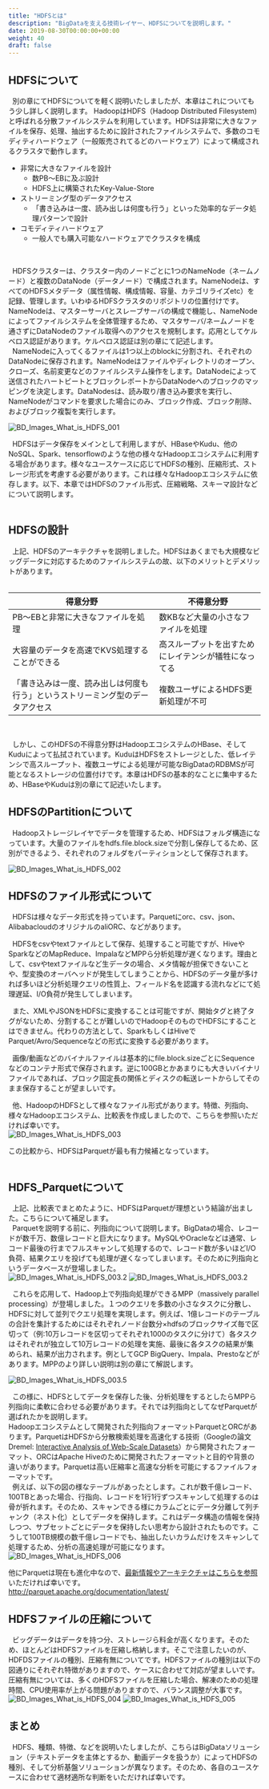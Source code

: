 ```yaml
---
title: "HDFSとは"
description: "BigDataを支える技術レイヤー、HDFSについてを説明します。"
date: 2019-08-30T00:00:00+00:00
weight: 40
draft: false
---
```

<!-- descriptionがコンテンツの前に表示されます -->

<!-- コンテンツを書くときはこの下に記載ください -->

## HDFSについて
&nbsp; 別の章にてHDFSについてを軽く説明いたしましたが、本章はこれについてもう少し詳しく説明します。
HadoopはHDFS（Hadoop Distributed Filesystem)と呼ばれる分散ファイルシステムを利用しています。HDFSは非常に大きなファイルを保存、処理、抽出するために設計されたファイルシステムで、多数のコモディティハードウェア（一般販売されてるどのハードウェア）によって構成されるクラスタで動作します。


- 非常に大きなファイルを設計
    - 数PB〜EBに及ぶ設計
    - HDFS上に構築されたKey-Value-Store
- ストリーミング型のデータアクセス
    - 「書き込みは一度、読み出しは何度も行う」といった効率的なデータ処理パターンで設計
- コモディティハードウェア
    - 一般人でも購入可能なハードウェアでクラスタを構成
<br>

&nbsp; HDFSクラスターは、クラスター内のノードごとに1つのNameNode（ネームノード）と複数のDataNode（データノード）で構成されます。NameNodeは、すべてのHDFSメタデータ（属性情報、構成情報、容量、カテゴリライズetc）を記録、管理します。いわゆるHDFSクラスタのリポジトリの位置付けです。NameNodeは、マスターサーバとスレーブサーバの構成で機能し、NameNodeによってファイルシステムを全体管理するため、マスタサーバ/ネームノードを通さずにDataNodeのファイル取得へのアクセスを規制します。応用としてケルベロス認証があります。ケルベロス認証は別の章にて記述します。  
&nbsp; NameNodeに入ってくるファイルは1つ以上のblockに分割され、それぞれのDataNodeに保存されます。NameNodeはファイルやディレクトリのオープン、クローズ、名前変更などのファイルシステム操作をします。DataNodeによって送信されたハートビートとブロックレポートからDataNodeへのブロックのマッピングを決定します。DataNodesは、読み取り/書き込み要求を実行し、NameNodeがコマンドを要求した場合にのみ、ブロック作成、ブロック削除、およびブロック複製を実行します。  

![BD_Images_What_is_HDFS_001](../static_images/BD_Images_What_is_HDFS_001.png)
<br>

&nbsp; HDFSはデータ保存をメインとして利用しますが、HBaseやKudu、他のNoSQL、Spark、tensorflowのような他の様々なHadoopエコシステムに利用する場合があります。様々なユースケースに応じてHDFSの種別、圧縮形式、ストレージ形式を考慮する必要があります。これは様々なHadoopエコシステムに依存します。以下、本章ではHDFSのファイル形式、圧縮戦略、スキーマ設計などについて説明します。  
<br>


##  HDFSの設計
&nbsp; 上記、HDFSのアーキテクチャを説明しました。HDFSはあくまでも大規模なビッグデータに対応するためのファイルシステムの故、以下のメリットとデメリットがあります。   
<br>

|得意分野|不得意分野|
|---|---|
|PB〜EBと非常に大きなファイルを処理|数KBなど大量の小さなファイルを処理|
|大容量のデータを高速でKVS処理することができる|高スループットを出すためにレイテンシが犠牲になってる|
|「書き込みは一度、読み出しは何度も行う」というストリーミング型のデータアクセス|複数ユーザによるHDFS更新処理が不可|

<br>

&nbsp; しかし、このHDFSの不得意分野はHadoopエコシステムのHBase、そしてKuduによって払拭されています。KuduはHDFSをストレージとした、低レイテンシで高スループット、複数ユーザによる処理が可能なBigDataのRDBMSが可能となるストレージの位置付けです。本章はHDFSの基本的なことに集中するため、HBaseやKuduは別の章にて記述いたします。   


## HDFSのPartitionについて
&nbsp; Hadoopストレージレイヤでデータを管理するため、HDFSはフォルダ構造になっています。大量のファイルをhdfs.file.block.sizeで分割し保存してるため、区別ができるよう、それぞれのフォルダをパーティションとして保存されます。   

![BD_Images_What_is_HDFS_002](../static_images/BD_Images_What_is_HDFS_002.png)
<br>

## HDFSのファイル形式について
&nbsp; HDFSは様々なデータ形式を持っています。Parquetにorc、csv、json、AlibabacloudのオリジナルのaliORC、などがあります。   

&nbsp; HDFSをcsvやtextファイルとして保存、処理すること可能ですが、HiveやSparkなどのMapReduce、ImpalaなどMPPら分析処理が遅くなります。理由として、csvやtextファイルなど生データの場合、メタ情報が担保できないことや、型変換のオーバヘッドが発生してしまうことから、HDFSのデータ量が多ければ多いほど分析処理クエリの性質上、フィールド名を認識する流れなどにて処理遅延、I/O負荷が発生してしまいます。   

&nbsp; また、XMLやJSONをHDFSに変換することは可能ですが、開始タグと終了タグがないため、分割することが難しいのでHadoopそのものでHDFSにすることはできません。代わりの方法として、SparkもしくはHiveでParquet/Avro/Sequenceなどの形式に変換する必要があります。   

&nbsp; 画像/動画などのバイナルファイルは基本的にfile.block.sizeごとにSequenceなどのコンテナ形式で保存されます。逆に100GBとかあまりにも大きいバイナリファイルであれば、ブロック固定長の関係とディスクの転送レートからしてそのまま保存することが望ましいです。  

&nbsp; 他、HadoopのHDFSとして様々なファイル形式があります。特徴、列指向、様々なHadoopエコシステム、比較表を作成しましたので、こちらを参照いただければ幸いです。   
![BD_Images_What_is_HDFS_003](../static_images/BD_Images_What_is_HDFS_003.png)

この比較から、HDFSはParquetが最も有力候補となっています。   
<br>


## HDFS_Parquetについて
&nbsp; 上記、比較表でまとめたように、HDFSはParquetが理想という結論が出ました。こちらについて補足します。   
&nbsp; Parquetを説明する前に、列指向について説明します。BigDataの場合、レコードが数千万、数億レコードと巨大になります。MySQLやOracleなどは通常、レコード最後の行までフルスキャンして処理するので、レコード数が多いほどI/O負荷、結果クエリを投げても処理が遅くなってしまいます。そのために列指向というデータベースが登場しました。   
![BD_Images_What_is_HDFS_003.2](../static_images/BD_Images_What_is_HDFS_003.2.png)
![BD_Images_What_is_HDFS_003.2](../static_images/BD_Images_What_is_HDFS_003.3.png)
<br>

&nbsp; これらを応用して、Hadoop上で列指向処理ができるMPP（massively parallel processing）が登場しました。１つのクエリを多数の小さなタスクに分散し、HDFSに対して並列でクエリ処理を実現します。例えば、1億レコードのテーブルの合計を集計するためにはそれぞれノード台数分×hdfsのブロックサイズ毎で区切って（例:10万レコードを区切ってそれぞれ1000のタスクに分けて）各タスクはそれぞれが独立して10万レコードの処理を実施、最後に各タスクの結果が集められ、結果が出力されます。例としてGCP BigQuery、Impala、Prestoなどがあります。MPPのより詳しい説明は別の章にて解説します。   

![BD_Images_What_is_HDFS_003.5](../static_images/BD_Images_What_is_HDFS_003.5.png)
<br>

&nbsp; この様に、HDFSとしてデータを保存した後、分析処理をするとしたらMPPら列指向に柔軟に合わせる必要があります。それでは列指向としてなぜParquetが選ばれたかを説明します。   
Hadoopエコシステムとして開発された列指向フォーマットParquetとORCがあります。ParquetはHDFSから分散検索処理を高速化する技術（Googleの論文Dremel: [Interactive Analysis of Web-Scale Datasets](https://static.googleusercontent.com/media/research.google.com/ja//pubs/archive/36632.pdf)）から開発されたフォーマット、ORCはApache Hiveのために開発されたフォーマットと目的や背景の違いがあります。Parquetは高い圧縮率と高速な分析を可能にするファイルフォーマットです。   
&nbsp; 例えば、以下の図の様なテーブルがあったとします。これが数千億レコード、100TBとあった場合、行指向、レコードを1行1行ずつスキャンして処理するのは骨が折れます。そのため、スキャンできる様にカラムごとにデータ分離して列チャンク（ネスト化）としてデータを保持します。これはデータ構造の情報を保持しつつ、サブセットごとにデータを保持したい思考から設計されたものです。こうして100TB規模の数千億レコードでも、抽出したいカラムだけをスキャンして処理するため、分析の高速処理が可能になります。   
![BD_Images_What_is_HDFS_006](../static_images/BD_Images_What_is_HDFS_006.png)
<br>

他にParquetは現在も進化中なので、[最新情報やアーキテクチャはこちらを参照](http://parquet.apache.org/documentation/latest/)いただければ幸いです。   
http://parquet.apache.org/documentation/latest/
<br>


## HDFSファイルの圧縮について
&nbsp; ビッグデータはデータを持つ分、ストレージら料金が高くなります。そのため、ほとんどはHDFSファイルを圧縮し格納します。そこで注意したいのが、HDFDSファイルの種別、圧縮有無についてです。HDFSファイルの種別は以下の図通りにそれぞれ特徴がありますので、ケースに合わせて対応が望ましいです。圧縮有無については、多くのHDFSファイルを圧縮した場合、解凍のための処理時間、CPU使用率が上がる問題がありますので、バランス調整が大事です。   
![BD_Images_What_is_HDFS_004](../static_images/BD_Images_What_is_HDFS_004.png)
![BD_Images_What_is_HDFS_005](../static_images/BD_Images_What_is_HDFS_005.png)
<br>



## まとめ
&nbsp; HDFS、種類、特徴、などを説明いたしましたが、こちらはBigDataソリューション（テキストデータを主体とするか、動画データを扱うか）によってHDFSの種別、そして分析基盤ソリューションが異なります。そのため、各自のユースケースに合わせて適材適所な判断をいただければ幸いです。   


